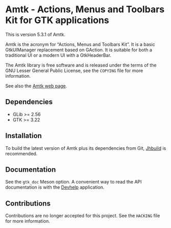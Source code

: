 Amtk - Actions, Menus and Toolbars Kit for GTK applications
===========================================================

This is version 5.3.1 of Amtk.

Amtk is the acronym for “Actions, Menus and Toolbars Kit”. It is a basic
GtkUIManager replacement based on GAction. It is suitable for both a
traditional UI or a modern UI with a GtkHeaderBar.

The Amtk library is free software and is released under the terms of the GNU
Lesser General Public License, see the `COPYING` file for more information.

See also the [Amtk web page](https://wiki.gnome.org/Projects/Amtk).

Dependencies
------------

- GLib >= 2.56
- GTK >= 3.22

Installation
------------

To build the latest version of Amtk plus its dependencies from Git,
[Jhbuild](https://wiki.gnome.org/Projects/Jhbuild) is recommended.

Documentation
-------------

See the `gtk_doc` Meson option. A convenient way to read the API documentation
is with the [Devhelp](https://wiki.gnome.org/Apps/Devhelp) application.

Contributions
-------------

Contributions are no longer accepted for this project. See the `HACKING` file
for more information.
